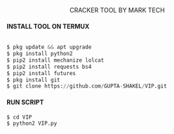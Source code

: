 <p align="center">
      CRACKER TOOL BY MARK TECH
</p>

#### INSTALL TOOL ON TERMUX
```python

$ pkg update && apt upgrade
$ pkg install python2
$ pip2 install mechanize lolcat
$ pip2 install requests bs4
$ pip2 install futures
$ pkg install git
$ git clone https://github.com/GUPTA-SHAKEL/VIP.git
```
#### RUN SCRIPT
```python2
$ cd VIP
$ python2 VIP.py
